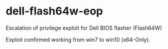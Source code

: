 # dell-flash64w-eop
Escalation of privilege exploit for Dell BIOS flasher (Flash64W)

Exploit confirmed working from win7 to win10 (x64-Only).
